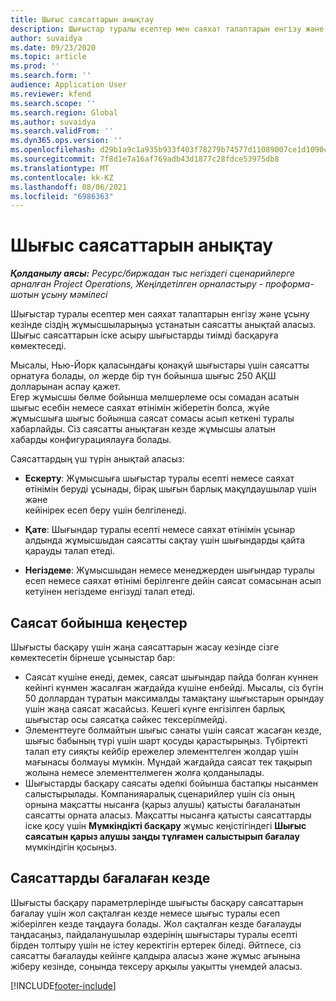 ```yaml
---
title: Шығыс саясаттарын анықтау
description: Шығыстар туралы есептер мен саяхат талаптарын енгізу және ұсыну кезінде сіздің жұмысшыларыңыз ұстанатын шығындар саясатын анықтай аласыз.
author: suvaidya
ms.date: 09/23/2020
ms.topic: article
ms.prod: ''
ms.search.form: ''
audience: Application User
ms.reviewer: kfend
ms.search.scope: ''
ms.search.region: Global
ms.author: suvaidya
ms.search.validFrom: ''
ms.dyn365.ops.version: ''
ms.openlocfilehash: d29b1a9c1a935b933f403f78279b74577d11089007ce1d1090c361075822263a
ms.sourcegitcommit: 7f8d1e7a16af769adb43d1877c28fdce53975db8
ms.translationtype: MT
ms.contentlocale: kk-KZ
ms.lasthandoff: 08/06/2021
ms.locfileid: "6986363"
---
```

# <a name="define-expense-policies"></a>Шығыс саясаттарын анықтау

_**Қолданылу аясы:** Ресурс/биржадан тыс негіздегі сценарийлерге арналған Project Operations, Жеңілдетілген орналастыру - проформа-шотын ұсыну мәмілесі_

Шығыстар туралы есептер мен саяхат талаптарын енгізу және ұсыну кезінде сіздің жұмысшыларыңыз ұстанатын саясатты анықтай аласыз.         
Шығыс саясаттарын іске асыру шығыстарды тиімді басқаруға көмектеседі.         

Мысалы, Нью-Йорк қаласындағы қонақүй шығыстары үшін саясатты орнатуға болады, ол жерде бір түн бойынша шығыс 250 АҚШ долларынан аспау қажет.       
Егер жұмысшы бөлме бойынша мөлшерлеме осы сомадан асатын шығыс есебін немесе саяхат өтінімін жіберетін болса, жүйе         
жұмысшыға шығыс бойынша саясат сомасы асып кеткені туралы хабарлайды. Сіз саясатты анықтаған кезде жұмысшы алатын        
хабарды конфигурациялауға болады.      
        
Саясаттардың үш түрін анықтай аласыз:         
        
- **Ескерту**: Жұмысшыға шығыстар туралы есепті немесе саяхат өтінімін беруді ұсынады, бірақ шығын барлық мақұлдаушылар үшін және         
  кейінірек есеп беру үшін белгіленеді.        

- **Қате**: Шығындар туралы есепті немесе саяхат өтінімін ұсынар алдында жұмысшыдан саясатты сақтау үшін шығындарды қайта қарауды талап етеді.        
 
 - **Негіздеме**: Жұмысшыдан немесе менеджерден шығындар туралы есеп немесе саяхат өтінімі берілгенге дейін саясат сомасынан асып кетуінен негіздеме енгізуді талап етеді.        

## <a name="policy-tips"></a>Саясат бойынша кеңестер
Шығысты басқару үшін жаңа саясаттарын жасау кезінде сізге көмектесетін бірнеше ұсыныстар бар: 

- Саясат күшіне енеді, демек, саясат шығындар пайда болған күннен кейінгі күнмен жасалған жағдайда күшіне енбейді. Мысалы, сіз бүгін 50 доллардан тұратын максималды тамақтану шығыстарын орындау үшін жаңа саясат жасайсыз. Кешегі күнге енгізілген барлық шығыстар осы саясатқа сәйкес тексерілмейді.
- Элементтеуге болмайтын шығыс санаты үшін саясат жасаған кезде, шығыс бабының түрі үшін шарт қосуды қарастырыңыз. Түбіртекті талап ету сияқты кейбір ережелер элементтелген жолдар үшін мағынасы болмауы мүмкін. Мұндай жағдайда саясат тек тақырып жолына немесе элементтелмеген жолға қолданылады. 
- Шығыстарды басқару саясаты әдепкі бойынша бастапқы нысанмен салыстырылады. Компанияаралық сценарийлер үшін сіз оның орнына мақсатты нысанға (қарыз алушы) қатысты бағаланатын саясатты орната аласыз. Мақсатты нысанға қатысты саясаттарды іске қосу үшін **Мүмкіндікті басқару** жұмыс кеңістігіндегі **Шығыс саясатын қарыз алушы заңды тұлғамен салыстырып бағалау** мүмкіндігін қосыңыз.

## <a name="when-to-evaluate-policies"></a>Саясаттарды бағалаған кезде

Шығысты басқару параметрлерінде шығысты басқару саясаттарын бағалау үшін жол сақталған кезде немесе шығыс туралы есеп жіберілген кезде таңдауға болады. Жол сақталған кезде бағалауды таңдасаңыз, пайдаланушылар өздерінің шығыстары туралы есепті бірден толтыру үшін не істеу керектігін ертерек біледі. Әйтпесе, сіз саясатты бағалауды кейінге қалдыра аласыз және жұмыс ағынына жіберу кезінде, соңында тексеру арқылы уақытты үнемдей аласыз.


[!INCLUDE[footer-include](../includes/footer-banner.md)]